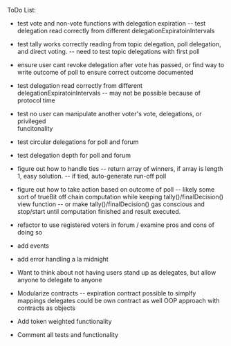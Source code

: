 
ToDo List:


- test vote and non-vote functions with delegation expiration
  -- test delegation read correctly from different delegationExpiratoinIntervals

- test tally works correctly reading from topic delegation, poll delegation, and direct
  voting.
  -- need to test topic delegations with first poll

- ensure user cant revoke delegation after vote has passed, or find way to write outcome
   of poll to ensure correct outcome documented

- test delegation read correctly from different delegationExpiratoinIntervals
  -- may not be possible because of protocol time

- test no user can manipulate another voter's vote, delegations, or privileged  
   funcitonality

- test circular delegations for poll and forum

- test delegation depth for poll and forum

- figure out how to handle ties
  -- return array of winners, if array is length 1, easy solution.
  -- if tied, auto-generate run-off poll

- figure out how to take action based on outcome of poll
  -- likely some sort of trueBit off chain computation while keeping tally()/finalDecision() view function
  -- or make tally()/finalDecision() gas conscious and stop/start until computation
     finished and result executed.

- refactor to use registered voters in forum / examine pros and cons of doing so

- add events

- add error handling a la midnight

- Want to think about not having users stand up as delegates, but allow anyone to delegate
  to anyone

- Modularize contracts
  -- expiration contract possible to simplfy mappings
    delegates could be own contract as well
    OOP approach with contracts as objects


- Add token weighted functionality



- Comment all tests and functionality
